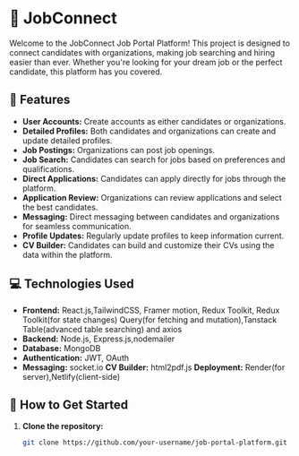 # 🌟 JobConnect 

Welcome to the JobConnect Job Portal Platform! This project is designed to connect candidates with organizations, making job searching and hiring easier than ever. Whether you're looking for your dream job or the perfect candidate, this platform has you covered.

## 🚀 Features

- **User Accounts:** Create accounts as either candidates or organizations.
- **Detailed Profiles:** Both candidates and organizations can create and update detailed profiles.
- **Job Postings:** Organizations can post job openings.
- **Job Search:** Candidates can search for jobs based on preferences and qualifications.
- **Direct Applications:** Candidates can apply directly for jobs through the platform.
- **Application Review:** Organizations can review applications and select the best candidates.
- **Messaging:** Direct messaging between candidates and organizations for seamless communication.
- **Profile Updates:** Regularly update profiles to keep information current.
- **CV Builder:** Candidates can build and customize their CVs using the data within the platform.

## 💻 Technologies Used

- **Frontend:** React.js,TailwindCSS, Framer motion, Redux Toolkit, Redux Toolkit(for state changes) Query(for fetching and mutation),Tanstack Table(advanced table searching) and axios
- **Backend:** Node.js, Express.js,nodemailer
- **Database:** MongoDB
- **Authentication:** JWT, OAuth 
- **Messaging:** socket.io
  **CV Builder:** html2pdf.js
  **Deployment:** Render(for server),Netlify(client-side) 


## 🎯 How to Get Started

1. **Clone the repository:**
   ```bash
   git clone https://github.com/your-username/job-portal-platform.git

